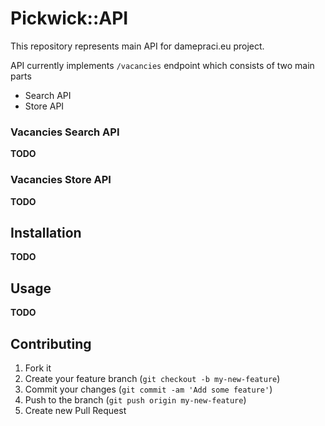 # Pickwick::API

This repository represents main API for damepraci.eu project.

API currently implements `/vacancies` endpoint which consists of two main parts

* Search API
* Store  API

### Vacancies Search API

__TODO__

### Vacancies Store API

__TODO__

## Installation

__TODO__

## Usage

__TODO__

## Contributing

1. Fork it
2. Create your feature branch (`git checkout -b my-new-feature`)
3. Commit your changes (`git commit -am 'Add some feature'`)
4. Push to the branch (`git push origin my-new-feature`)
5. Create new Pull Request
